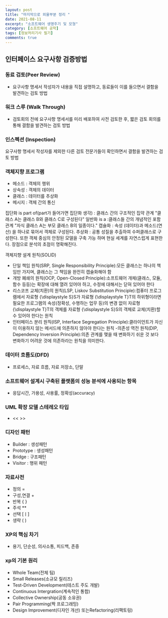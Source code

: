```yaml
---
layout: post
title: "마지막으로 외울부분 정리 "
date: 2021-08-11
excerpt: "소프트웨어 생명주기 및 모형"
category: [소프트웨어 공학]
tags: [정보처리기사 필기]
comments: true
---
```

## 인터페이스 요구사항 검증방법

### 동료 검토(Peer Review)
- 요구사항 명세서 작성자가 내용을 직접 설명하고, 동료들이 이를 들으면서 결함을 발견하는 검토 방법

### 워크 스루 (Walk Through)
- 검토회의 전에 요구사항 명세서를 미리 배포하여 사전 검토한 후, 짧은 검토 회의를 통해 결함을 발견하는 검토 방법

### 인스펙션 (Inspection)
요구사항 명세서 작성자를 제외한 다른 검토 전문가들이 확인하면서 결함을 발견하는 검토 방법


### 객체지향 프로그램
- 메소드 : 객체의 행위
- 상속성 : 객체의 데이터
- 클래스 : 데이터를 추상화
- 메시지 : 객체 간의 통신

집단화 is part of(part가 들어가면 집단화 생각) : 클래스 간의 구조적인 집약 관계 "클래스 A는 클래스 B와 클래스 C로 구성된다"
일반화 is a :클래스들 간의 개념적인 포함 관계  "자식 클래스 A는 부모 클래스 B의 일종이다."
캡슐화 : 속성 (데이터)과 메소드(연산) 을 하나로 묶어서 객체로 구성된다.
추상화 : 공통 성질을 추출하여 수퍼클래스로 구성한다. 또한 객체 중심의 안정된 모델을 구축 가능 하며 현실 세계를 자연스럽게 표현한다. 장점으로 분석의 초점이 명확해진다.

객체지향 설계 원칙(SOLID)
- 단일 책임 원칙(SRP, Single Responsibility Principle):모든 클래스는 하나의 책임만 가지며, 클래스는 그 책임을 완전히 캡슐화해야 함
- 개방 폐쇄의 원칙(OCP, Open-Closed Principle):소프트웨어 개체(클래스, 모듈, 함수 등등)는 확장에 대해 열려 있어야 하고, 수정에 대해서는 닫혀 있어야 한다
- 리스코프 교체(치환)의 원칙(LSP, Liskov Substitution Principle):컴퓨터 프로그램에서 자료형 {\displaystyle S}S가 자료형 {\displaystyle T}T의 하위형이라면 필요한 프로그램의 속성(정확성, 수행하는 업무 등)의 변경 없이 자료형 {\displaystyle T}T의 객체를 자료형 {\displaystyle S}S의 객체로 교체(치환)할 수 있어야 한다는 원칙
- 인터페이스 분리 원칙(ISP, Interface Segregation Principle):클라이언트가 자신이 이용하지 않는 메서드에 의존하지 않아야 한다는 원칙 
-의존성 역전 원칙(DIP, Dependency Inversion Principle):의존 관계를 맺을 때 변화하기 쉬운 것 보다 변화하기 어려운 것에 의존하라는 원칙을 의미한다.


### 데이터 흐름도(DFD)
- 프로세스, 자료 흐름, 자료 저장소, 단말

### 소프트웨어 설계시 구축된 플랫폼의 성능 분석에 사용되는 항목
- 응답시간, 가용성, 사용률, 정확성(accuracy)

### UML 확장 모델 스테레오 타입
- << >>

### 디자인 패턴
- Builder : 생성패턴
- Prototype : 생성패턴
- Bridge : 구조패턴
- Visitor : 행위 패턴

### 자료사전
- 정의 =
- 구성,연결 +
- 반복 { }
- 주석 **
- 선택 [ㅣ]
- 생략 ( )

### XP의 핵심 차기
- 용기, 단순성, 의사소통, 피드백, 존중

### xp의 기본 원리
- Whole Team(전체 팀)
- Small Releases(소규모 릴리즈)
- Test-Driven Development(테스트 주도 개발)
- Continuous Intergration(계속적인 통합)
- Collective Ownership(공동 소유권)
- Pair Programming(짝 프로그래밍)
- Design Improvement(디자인 개선) 또는Refactoring(리팩토링)


